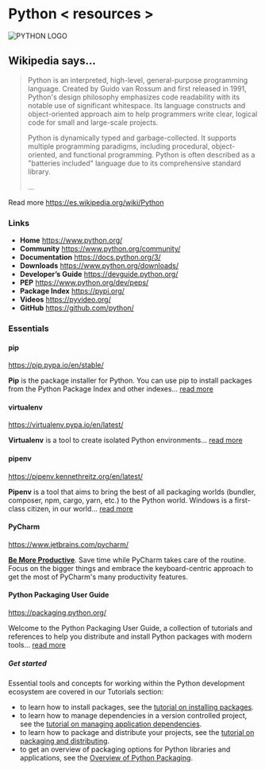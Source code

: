 # Python < resources >

![PYTHON LOGO](https://upload.wikimedia.org/wikipedia/commons/c/c3/Python-logo-notext.svg)

## Wikipedia says...

> Python is an interpreted, high-level, general-purpose programming language. Created by Guido van Rossum and first released in 1991, Python's design philosophy emphasizes code readability with its notable use of significant whitespace. Its language constructs and object-oriented approach aim to help programmers write clear, logical code for small and large-scale projects.
>
> Python is dynamically typed and garbage-collected. It supports multiple programming paradigms, including procedural, object-oriented, and functional programming. Python is often described as a "batteries included" language due to its comprehensive standard library.
>
> ...

Read more https://es.wikipedia.org/wiki/Python

### Links

* **Home** https://www.python.org/
* **Community** https://www.python.org/community/
* **Documentation** https://docs.python.org/3/
* **Downloads** https://www.python.org/downloads/
* **Developer’s Guide** https://devguide.python.org/
* **PEP** https://www.python.org/dev/peps/
* **Package Index** https://pypi.org/
* **Videos** https://pyvideo.org/
* **GitHub** https://github.com/python/

### Essentials

#### pip

https://pip.pypa.io/en/stable/

**Pip** is the package installer for Python. You can use pip to install packages from the Python Package Index and other indexes... [read more][1]

#### virtualenv

https://virtualenv.pypa.io/en/latest/

**Virtualenv** is a tool to create isolated Python environments... [read more][2]

#### pipenv

https://pipenv.kennethreitz.org/en/latest/

**Pipenv** is a tool that aims to bring the best of all packaging worlds (bundler, composer, npm, cargo, yarn, etc.) to the Python world. Windows is a first-class citizen, in our world... [read more][3]

#### PyCharm

https://www.jetbrains.com/pycharm/

[**Be More Productive**][5]. Save time while PyCharm takes care of the routine. Focus on the bigger things and embrace the keyboard-centric approach to get the most of PyCharm's many productivity features.

#### Python Packaging User Guide

https://packaging.python.org/

Welcome to the Python Packaging User Guide, a collection of tutorials and references to help you distribute and install Python packages with modern tools... [read more][4]

##### Get started

Essential tools and concepts for working within the Python development ecosystem are covered in our Tutorials section:

* to learn how to install packages, see the [tutorial on installing packages][6].
* to learn how to manage dependencies in a version controlled project, see the [tutorial on managing application dependencies][7].
* to learn how to package and distribute your projects, see the [tutorial on packaging and distributing][8].
* to get an overview of packaging options for Python libraries and applications, see the [Overview of Python Packaging][9].

[1]: https://pip.pypa.io/en/stable/
[2]: https://virtualenv.pypa.io/en/latest/
[3]: https://pipenv.kennethreitz.org/en/latest/
[4]: https://packaging.python.org/
[5]: https://www.jetbrains.com/pycharm/download/
[6]: https://packaging.python.org/tutorials/installing-packages/
[7]: https://packaging.python.org/tutorials/managing-dependencies/
[8]: https://packaging.python.org/tutorials/packaging-projects/
[9]: https://packaging.python.org/overview/
